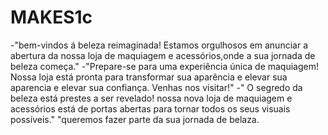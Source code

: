 # MAKES1c
-"bem-vindos á beleza reimaginada! Estamos orgulhosos em anunciar a abertura da nossa loja de maquiagem e acessórios,onde a sua jornada de 
beleza começa."
-"Prepare-se para uma experiência única de maquiagem! Nossa loja está pronta para transformar sua aparência e elevar sua aparencia e elevar 
sua confiança. Venhas nos visitar!"
-" O segredo da beleza está prestes a ser revelado! nossa nova loja de maquiagem e acessórios está de portas abertas para tornar todos os seus 
visuais possíveis."
"queremos fazer parte da sua jornada de belaza.



